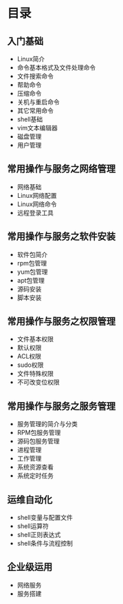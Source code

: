 # 目录
## 入门基础
+ Linux简介
+ 命令基本格式及文件处理命令
+ 文件搜索命令
+ 帮助命令
+ 压缩命令
+ 关机与重启命令
+ 其它常用命令
+ shell基础
+ vim文本编辑器
+ 磁盘管理
+ 用户管理

## 常用操作与服务之网络管理
+ 网络基础
+ Linux网络配置
+ Linux网络命令
+ 远程登录工具

## 常用操作与服务之软件安装
+ 软件包简介
+ rpm包管理
+ yum包管理
+ apt包管理
+ 源码安装
+ 脚本安装
## 常用操作与服务之权限管理
+ 文件基本权限
+ 默认权限
+ ACL权限
+ sudo权限
+ 文件特殊权限
+ 不可改变位权限
## 常用操作与服务之服务管理
+ 服务管理的简介与分类
+ RPM包服务管理
+ 源码包服务管理
+ 进程管理
+ 工作管理
+ 系统资源查看
+ 系统定时任务
## 运维自动化
+ shell变量与配置文件
+ shell运算符
+ shell正则表达式
+ shell条件与流程控制

## 企业级运用
+ 网络服务
+ 服务搭建